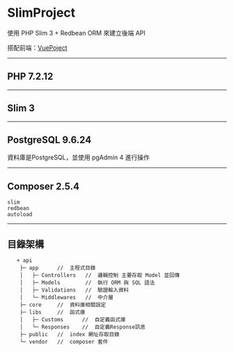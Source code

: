 # SlimProject

使用 PHP Slim 3 + Redbean ORM 來建立後端 API

搭配前端：[VuePoject](https://github.com/tk50486yui/VueProject.git)

---
## PHP 7.2.12


---
## Slim 3


---
## PostgreSQL 9.6.24

資料庫是PostgreSQL，並使用 pgAdmin 4 進行操作

---
## Composer 2.5.4

    slim
    redbean
    autoload

---
## 目錄架構
```    
   + api
    ├─ app      //  主程式目錄
    │   ├─ Controllers   //  邏輯控制 主要存取 Model 並回傳
    │   ├─ Models        //  執行 ORM 與 SQL 語法
    │   ├─ Validations   //  驗證輸入資料
    │   └─ Middlewares   //  中介層 
    ├─ core     //  資料庫相關設定
    ├─ libs     //  函式庫
    │   ├─ Customs      //  自定義函式庫
    │   └─ Responses    //  自定義Response訊息
    ├─ public   //  index 網址存取目錄    
    └─ vendor   //  composer 套件

```